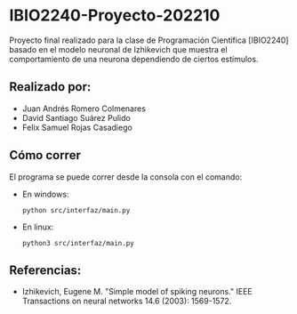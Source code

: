 # IBIO2240-Proyecto-202210
Proyecto final realizado para la clase de Programación Científica [IBIO2240] basado en el modelo neuronal de Izhikevich que muestra el comportamiento de una neurona dependiendo de ciertos estímulos.

## Realizado por:
* Juan Andrés Romero Colmenares
* David Santiago Suárez Pulido
* Felix Samuel Rojas Casadiego


## Cómo correr
El programa se puede correr desde la consola con el comando:

* En windows:

    ```python src/interfaz/main.py```

* En linux:

    ```python3 src/interfaz/main.py```



## Referencias:
* Izhikevich, Eugene M. "Simple model of spiking neurons." IEEE Transactions on neural networks 14.6 (2003): 1569-1572.

